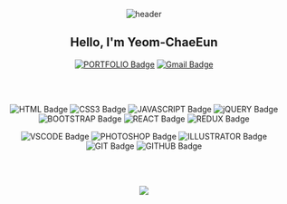 <div align="center">

![header](https://capsule-render.vercel.app/api?type=waving&color=timeGradient&section=header&height=200&text=Welcome%20to%20Chaeeun's%20GitHub&animation=fadeIn&fontSize=25&fontAlign=75&fontAlignY=35)
## Hello, I'm Yeom-ChaeEun


[![PORTFOLIO Badge](https://img.shields.io/badge/PORTFOLIO-0170ba?style=flat-square&logo=About.me&logoColor=white&link=https://yce-portfolio.netlify.app)](https://yce-portfolio.netlify.app/)
[![Gmail Badge](https://img.shields.io/badge/Gmail-d14836?style=flat-square&logo=Gmail&logoColor=white&link=mailto:yeomce2770@gmail.com)](mailto:yeomce2770@gmail.com)

<br>
<br>

![HTML Badge](https://img.shields.io/badge/HTML-e44d26?style=flat-square&logo=html5&logoColor=white)
![CSS3 Badge](https://img.shields.io/badge/CSS3-0170ba?style=flat-square&logo=css3&logoColor=white)
![JAVASCRIPT Badge](https://img.shields.io/badge/JAVASCRIPT-e4a126?style=flat-square&logo=javascript&logoColor=white)
![jQUERY Badge](https://img.shields.io/badge/jQUERY-1169ae?style=flat-square&logo=jquery&logoColor=white)
![BOOTSTRAP Badge](https://img.shields.io/badge/BOOTSTRAP-7211f5?style=flat-square&logo=bootstrap&logoColor=white)
![REACT Badge](https://img.shields.io/badge/REACT-61DAFB?style=flat-square&logo=react&logoColor=white)
![REDUX Badge](https://img.shields.io/badge/REDUX-764abc?style=flat-square&logo=redux&logoColor=white)

![VSCODE Badge](https://img.shields.io/badge/VSCODE-2c80b8?style=flat-square&logo=visualstudiocode&logoColor=white)
![PHOTOSHOP Badge](https://img.shields.io/badge/PHOTOSHOP-31a8ff?style=flat-square&logo=adobephotoshop&logoColor=white)
![ILLUSTRATOR Badge](https://img.shields.io/badge/ILLUSTRATOR-ff9a00?style=flat-square&logo=adobeillustrator&logoColor=white)
![GIT Badge](https://img.shields.io/badge/GIT-f05032?style=flat-square&logo=git&logoColor=white)
![GITHUB Badge](https://img.shields.io/badge/GITHUB-000000?style=flat-square&logo=github&logoColor=white)

<br>
<br>

<img src="https://github-readme-stats.vercel.app/api/top-langs/?username=YeomCE&layout=compact"><br><br>




</div>
